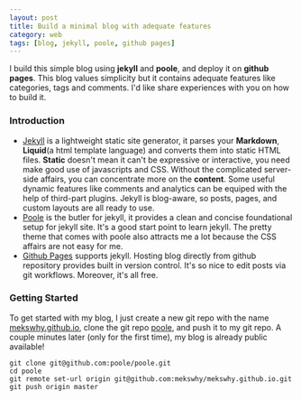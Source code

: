 ```yaml
---
layout: post
title: Build a minimal blog with adequate features
category: web
tags: [blog, jekyll, poole, github pages]
---
```


I build this simple blog using **jekyll** and **poole**, and deploy it on **github pages**. This blog values simplicity but it contains adequate features like categories, tags and comments. I'd like share experiences with you on how to build it.

### Introduction
* [Jekyll](http://jekyllrb.com) is a lightweight static site generator, it parses your **Markdown**, **Liquid**(a html template language) and converts them into static HTML files. **Static** doesn't mean it can't be expressive or interactive, you need make good use of javascripts and CSS. Without the complicated server-side affairs, you can concentrate more on the **content**. Some useful dynamic features like comments and analytics can be equiped with the help of third-part plugins. Jekyll is blog-aware, so posts, pages, and custom layouts are all ready to use.
* [Poole](http://getpoole.com) is the butler for jekyll, it provides a clean and concise foundational setup for jekyll site. It's a good start point to learn jekyll. The pretty theme that comes with poole also attracts me a lot because the CSS affairs are not easy for me.
* [Github Pages](https://pages.github.com) supports jekyll. Hosting blog directly from github repository provides built in version control. It's so nice to edit posts via git workflows. Moreover, it's all free.

### Getting Started
To get started with my blog, I just create a new git repo with the name [mekswhy.github.io](http://mekswhy.github.io), clone the git repo [poole](https://github.com/poole/poole), and push it to my git repo. A couple minutes later (only for the first time), my blog is already public available!

```
git clone git@github.com:poole/poole.git
cd poole
git remote set-url origin git@github.com:mekswhy/mekswhy.github.io.git
git push origin master
```

